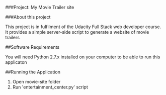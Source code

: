 ###Project: My Movie Trailer site




###About this project 


   This project is in fulfilment of the Udacity Full Stack web developer course. It provides a simple server-side script to generate a website of movie trailers



##Software Requirements


You will need Python 2.7.x installed on your computer to be able to run this applicaton



##Running the Application


   1. Open movie-site folder
   1. Run 'entertainment_center.py' script
